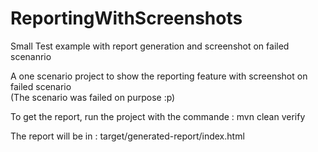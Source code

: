 # ReportingWithScreenshots
Small Test example with report generation and screenshot on failed scenanrio

A one scenario project to show the reporting feature with screenshot on failed scenario                                            
(The scenario was failed on purpose :p)

To get the report, run the project with the commande : mvn clean verify

The report will be in : target/generated-report/index.html
